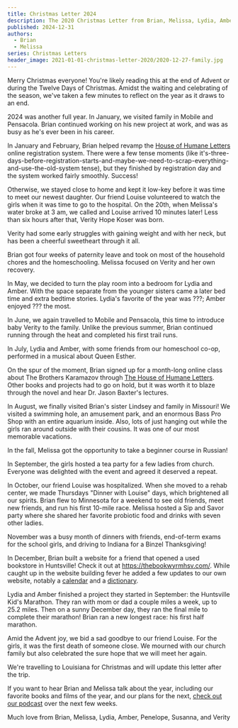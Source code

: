 ```yaml
---
title: Christmas Letter 2024
description: The 2020 Christmas Letter from Brian, Melissa, Lydia, Amber, Penny, Susanna, and Verity Koser
published: 2024-12-31
authors:
  - Brian
  - Melissa
series: Christmas Letters
header_image: 2021-01-01-christmas-letter-2020/2020-12-27-family.jpg
---
```


Merry Christmas everyone! You're likely reading this at the end of Advent or during the Twelve Days of Christmas. Amidst the waiting and celebrating of the season, we've taken a few minutes to reflect on the year as it draws to an end.

2024 was another full year. In January, we visited family in Mobile and Pensacola. Brian continued working on his new project at work, and was as busy as he's ever been in his career.

In January and February, Brian helped revamp the [House of Humane Letters](https://houseofhumaneletters.com/) online registration system. There were a few tense moments (like it's-three-days-before-registration-starts-and-maybe-we-need-to-scrap-everything-and-use-the-old-system tense), but they finished by registration day and the system worked fairly smoothly. Success!

Otherwise, we stayed close to home and kept it low-key before it was time to meet our newest daughter. Our friend Louise volunteered to watch the girls when it was time to go to the hospital. On the 20th, when Melissa's water broke at 3 am, we called and Louise arrived 10 minutes later! Less than six hours after that, Verity Hope Koser was born.

Verity had some early struggles with gaining weight and with her neck, but has been a cheerful sweetheart through it all.

Brian got four weeks of paternity leave and took on most of the household chores and the homeschooling. Melissa focused on Verity and her own recovery.

In May, we decided to turn the play room into a bedroom for Lydia and Amber. With the space separate from the younger sisters came a later bed time and extra bedtime stories. Lydia's favorite of the year was ???; Amber enjoyed ??? the most.

In June, we again travelled to Mobile and Pensacola, this time to introduce baby Verity to the family. Unlike the previous summer, Brian continued running through the heat and completed his first trail runs.

In July, Lydia and Amber, with some friends from our homeschool co-op, performed in a musical about Queen Esther.

On the spur of the moment, Brian signed up for a month-long online class about The Brothers Karamazov through [The House of Humane Letters](https://houseofhumaneletters.com/). Other books and projects had to go on hold, but it was worth it to blaze through the novel and hear Dr. Jason Baxter's lectures.

In August, we finally visited Brian's sister Lindsey and family in Missouri! We visited a swimming hole, an amusement park, and an enormous Bass Pro Shop with an entire aquarium inside. Also, lots of just hanging out while the girls ran around outside with their cousins. It was one of our most memorable vacations.

In the fall, Melissa got the opportunity to take a beginner course in Russian!

In September, the girls hosted a tea party for a few ladies from church. Everyone was delighted with the event and agreed it deserved a repeat.

In October, our friend Louise was hospitalized. When she moved to a rehab center, we made Thursdays "Dinner with Louise" days, which brightened all our spirits. Brian flew to Minnesota for a weekend to see old friends, meet new friends, and run his first 10-mile race. Melissa hosted a Sip and Savor party where she shared her favorite probiotic food and drinks with seven other ladies.

November was a busy month of dinners with friends, end-of-term exams for the school girls, and driving to Indiana for a Binzel Thanksgiving!

In December, Brian built a website for a friend that opened a used bookstore in Huntsville! Check it out at https://thebookwyrmhsv.com/. While caught up in the website building fever he added a few updates to our own website, notably a [calendar](https://koser.us/calendar) and a [dictionary](https://koser.us/dictionary).

Lydia and Amber finished a project they started in September: the Huntsville Kid's Marathon. They ran with mom or dad a couple miles a week, up to 25.2 miles. Then on a sunny December day, they ran the final mile to complete their marathon! Brian ran a new longest race: his first half marathon.

Amid the Advent joy, we bid a sad goodbye to our friend Louise. For the girls, it was the first death of someone close. We mourned with our church family but also celebrated the sure hope that we will meet her again.

We're travelling to Louisiana for Christmas and will update this letter after the trip.

If you want to hear Brian and Melissa talk about the year, including our favorite books and films of the year, and our plans for the next, [check out our podcast](https://koser.us/podcasts) over the next few weeks.

Much love from Brian, Melissa, Lydia, Amber, Penelope, Susanna, and Verity